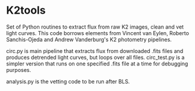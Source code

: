 # K2tools
Set of Python routines to extract flux from raw K2 images, clean and vet light curves.
This code borrows elements from Vincent van Eylen, Roberto Sanchis-Ojeda and Andrew Vanderburg's K2 photometry pipelines.

circ.py is main pipeline that extracts flux from downloaded .fits files and produces detrended light curves, but loops over all files. circ_test.py is a simpler version that runs on one specified .fits file at a time for debugging purposes.

analysis.py is the vetting code to be run after BLS. 
